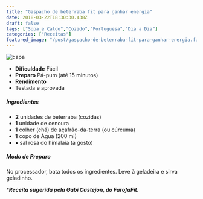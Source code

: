 ```yaml
---
title: "Gaspacho de beterraba fit para ganhar energia"
date: 2018-03-22T18:30:30.438Z
draft: false
tags: ["Sopa e Caldo","Cozido","Portuguesa","Dia a Dia"]
categories: ["Receitas"]
featured_image: "/post/gaspacho-de-beterraba-fit-para-ganhar-energia.fa0680e2.jpg"
---
```


![capa](/post/gaspacho-de-beterraba-fit-para-ganhar-energia.fa0680e2.jpg)

*   **Dificuldade** Fácil
*   **Preparo** Pá-pum (até 15 minutos)
*   **Rendimento**
*   Testada e aprovada
    

##### Ingredientes

*   **2** unidades de beterraba (cozidas)
*   **1** unidade de cenoura
*   **1** colher (chá) de açafrão-da-terra (ou cúrcuma)
*   **1** copo de Água (200 ml)
*   • sal rosa do himalaia (a gosto)

##### Modo de Preparo

No processador, bata todos os ingredientes. Leve à geladeira e sirva geladinho.

_***Receita sugerida pela Gabi Castejon, do FarofaFit.**_
